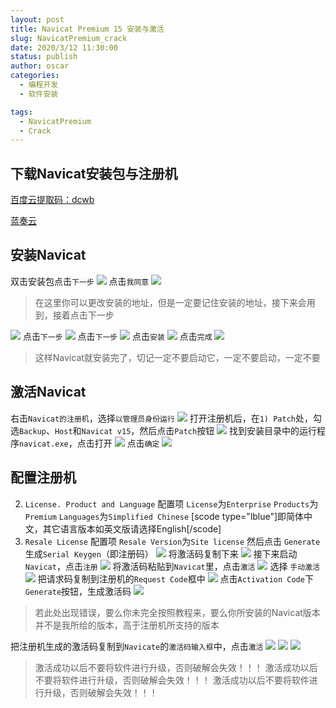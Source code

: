 ```yaml
---
layout: post
title: Navicat Premium 15 安装与激活
slug: NavicatPremium_crack
date: 2020/3/12 11:30:00
status: publish
author: oscar
categories: 
  - 编程开发
  - 软件安装

tags: 
  - NavicatPremium
  - Crack
---
```


下载Navicat安装包与注册机
------------------

[百度云提取码：dcwb](https:\\pan.baidu.com\s\1fWGwFnaQU83yYPrMJ9Fbuw)

[蓝奏云](https:\\dachunwang.lanzoux.com\io8Xuo12kah)

安装Navicat
---------

双击安装包点击`下一步`
![](https://gallery.dachunwang.top/img/1ICuY6.png)
点击`我同意`
![](https://gallery.dachunwang.top/img/1ICeT1.png)

> 在这里你可以更改安装的地址，但是一定要记住安装的地址，接下来会用到，接着点击下一步

![](https://gallery.dachunwang.top/img/1ICB6g.png)
点击`下一步`
![](https://gallery.dachunwang.top/img/1ICVm9.png)
点击`下一步`
![](https://gallery.dachunwang.top/img/1ICKfK.png)
点击`安装`
![](https://gallery.dachunwang.top/img/1IC16e.png)
点击`完成`
![](https://gallery.dachunwang.top/img/1ICQSO.png)

> 这样Navicat就安装完了，切记一定不要启动它，一定不要启动，一定不要

激活Navicat
---------

右击`Navicat的注册机`，选择`以管理员身份运行`
[![](https://gallery.dachunwang.top/img/1ICllD.png)](https://imgchr.com/i/1ICllD)
打开注册机后，在` 1) Patch `处，勾选`Backup`、`Host`和`Navicat v15`，然后点击`Patch`按钮
![](https://gallery.dachunwang.top/img/1IC3OH.png)
找到安装目录中的运行程序`navicat.exe`，点击打开
![](https://gallery.dachunwang.top/img/1ICGmd.png)
点击`确定`
![](https://gallery.dachunwang.top/img/1ICJ0A.png)

配置注册机
-----

2) `License. Product and Language` 配置项
`License`为`Enterprise`
`Products`为`Premium`
`Languages`为`Simplified Chinese`
[scode type="lblue"]即简体中文，其它语言版本如英文版请选择English[/scode]
3) `Resale License` 配置项
`Resale Version`为`Site license`
然后点击 `Generate` 生成`Serial Keygen`（即注册码）
![](https://gallery.dachunwang.top/img/1ICNkt.png)
将激活码复制下来
![](https://gallery.dachunwang.top/img/1ICaff.png)
接下来启动`Navicat`，点击`注册`
![](https://gallery.dachunwang.top/img/1ICUtP.png)
将激活码粘贴到`Navicat`里，点击`激活`
![](https://gallery.dachunwang.top/img/1ICwp8.png)
选择 `手动激活`
![](https://gallery.dachunwang.top/img/1IC01S.png)
把请求码复制到注册机的`Request Code`框中
![](https://gallery.dachunwang.top/img/1ICDXQ.png)
点击`Activation Code`下`Generate`按钮，生成激活码
[![](https://gallery.dachunwang.top/img/1ICsmj.png)](https://imgchr.com/i/1ICsmj)

> 若此处出现错误，要么你未完全按照教程来，要么你所安装的Navicat版本并不是我所给的版本，高于注册机所支持的版本

把注册机生成的激活码复制到`Navicate`的`激活码输入框`中，点击`激活`
![](https://gallery.dachunwang.top/img/1ICy0s.png)
![](https://gallery.dachunwang.top/img/1ICRhV.png)
![](https://gallery.dachunwang.top/img/1IC4cF.png)

> 激活成功以后不要将软件进行升级，否则破解会失效！！！
> 激活成功以后不要将软件进行升级，否则破解会失效！！！
> 激活成功以后不要将软件进行升级，否则破解会失效！！！
